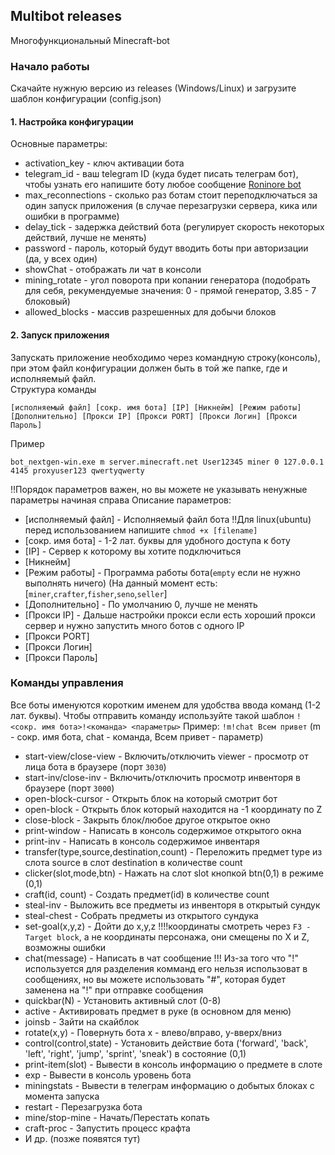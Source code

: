 ## Multibot releases
Многофункциональный Minecraft-bot

### Начало работы
Скачайте нужную версию из releases (Windows/Linux) и загрузите шаблон конфигурации (config.json)
#### 1. Настройка конфигурации
Основные параметры:
- activation_key - ключ активации бота
- telegram_id - ваш telegram ID (куда будет писать телеграм бот), чтобы узнать его напишите боту любое сообщение [Roninore bot](http://t.me/roninore_bot)
- max_reconnections - сколько раз ботам стоит переподключаться за один запуск приложения (в случае перезагрузки сервера, кика или ошибки в программе)
- delay_tick - задержка действий бота (регулирует скорость некоторых действий, лучше не менять)
- password - пароль, который будут вводить боты при авторизации (да, у всех один)
- showChat - отображать ли чат в консоли
- mining_rotate - угол поворота при копании генератора (подобрать для себя, рекумендуемые значения: 0 - прямой генератор, 3.85 - 7 блоковый)
- allowed_blocks - массив разрешенных для добычи блоков

 #### 2. Запуск приложения
 Запускать приложение необходимо через командную строку(консоль), при этом файл конфигурации должен быть в той же папке, где и исполняемый файл.  
 Структура команды  
 ```
 [исполняемый файл] [сокр. имя бота] [IP] [Никнейм] [Режим работы] [Дополнительно] [Прокси IP] [Прокси PORT] [Прокси Логин] [Прокси Пароль]
 ```
 Пример
 ```
 bot_nextgen-win.exe m server.minecraft.net User12345 miner 0 127.0.0.1 4145 proxyuser123 qwertyqwerty
 ```
 !!Порядок параметров важен, но вы можете не указывать ненужные параметры начиная справа
 Описание параметров:
 - [исполняемый файл] - Исполняемый файл бота !!Для linux(ubuntu) перед использованием напишите `chmod +x [filename]`
 - [сокр. имя бота] - 1-2 лат. буквы для удобного доступа к боту
 - [IP] - Сервер к которому вы хотите подключиться
 - [Никнейм]
 - [Режим работы] - Программа работы бота(`empty` если не нужно выполнять ничего) (На данный момент есть: [`miner`,`crafter`,`fisher`,`seno`,`seller`]
 - [Дополнительно] - По умолчанию 0, лучше не менять
 - [Прокси IP] - Дальше настройки прокси если есть хороший прокси сервер и нужно запустить много ботов с одного IP
 - [Прокси PORT]
 - [Прокси Логин] 
 - [Прокси Пароль]


### Команды управления
Все боты именуются коротким именем для удобства ввода команд (1-2 лат. буквы). 
Чтобы отправить команду используйте такой шаблон `!<сокр. имя бота>!<команда> <параметры>`
Пример: `!m!chat Всем привет` (m - сокр. имя бота, chat - команда, Всем привет - параметр)
- start-view/close-view - Включить/отключить viewer - просмотр от лица бота в браузере (порт `3030`)
- start-inv/close-inv - Включить/отключить просмотр инвенторя в браузере (порт `3000`)
- open-block-cursor - Открыть блок на который смотрит бот
- open-block - Открыть блок который находится на -1 координату по Z
- close-block - Закрыть блок/любое другое открытое окно
- print-window - Написать в консоль содержимое открытого окна
- print-inv - Написать в консоль содержимое инвентаря
- transfer(type,source,destination,count) - Переложить предмет type из слота source в слот destination в количестве count
- clicker(slot,mode,btn) - Нажать на слот slot кнопкой btn(0,1) в режиме (0,1)
- craft(id, count) - Создать предмет(id) в количестве count
- steal-inv - Выложить все предметы из инвенторя в открытый сундук
- steal-chest - Собрать предметы из открытого сундука
- set-goal(x,y,z) - Дойти до x,y,z !!!!координаты смотреть через `F3 - Target block`, а не координаты персонажа, они смещены по X и Z, возможны ошибки
- chat(message) - Написать в чат сообщение !!! Из-за того что "!" используется для разделения комманд его нельзя использоват в сообщениях, но вы можете использовать "#", которая будет заменена на "!" при отправке сообщения
- quickbar(N) - Установить активный слот (0-8)
- active - Активировать предмет в руке (в основном для меню)
- joinsb - Зайти на скайблок
- rotate(x,y) - Повернуть бота x - влево/вправо, y-вверх/вниз
- control(control,state) - Установить действие бота ('forward', 'back', 'left', 'right', 'jump', 'sprint', 'sneak') в состояние (0,1)
- print-item(slot) - Вывести в консоль информацию о предмете в слоте
- exp - Вывести в консоль уровень бота
- miningstats - Вывести в телеграм информацию о добытых блоках с момента запуска
- restart - Перезагрузка бота
- mine/stop-mine - Начать/Перестать копать
- craft-proc - Запустить процесс крафта
- И др. (позже появятся тут)


